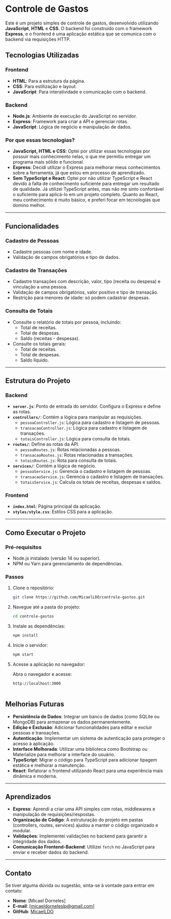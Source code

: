 # Controle de Gastos

Este é um projeto simples de controle de gastos, desenvolvido utilizando **JavaScript**, **HTML** e **CSS**. O backend foi construído com o framework **Express**, e o frontend é uma aplicação estática que se comunica com o backend via requisições HTTP.

## Tecnologias Utilizadas

### Frontend
- **HTML**: Para a estrutura da página.
- **CSS**: Para estilização e layout.
- **JavaScript**: Para interatividade e comunicação com o backend.

### Backend
- **Node.js**: Ambiente de execução do JavaScript no servidor.
- **Express**: Framework para criar a API e gerenciar rotas.
- **JavaScript**: Lógica de negócio e manipulação de dados.

### Por que essas tecnologias?
- **JavaScript, HTML e CSS**: Optei por utilizar essas tecnologias por possuir mais conhecimento nelas, o que me permitiu entregar um programa mais sólido e funcional.
- **Express**: Decidi utilizar o Express para melhorar meus conhecimentos sobre a ferramenta, já que estou em processo de aprendizado.
- **Sem TypeScript e React**: Optei por não utilizar TypeScript e React devido à falta de conhecimento suficiente para entregar um resultado de qualidade. Já utilizei TypeScript antes, mas não me sinto confortável o suficiente para aplicá-lo em um projeto completo. Quanto ao React, meu conhecimento é muito básico, e preferi focar em tecnologias que domino melhor.

---

## Funcionalidades

### Cadastro de Pessoas
- Cadastre pessoas com nome e idade.
- Validação de campos obrigatórios e tipo de dados.

### Cadastro de Transações
- Cadastre transações com descrição, valor, tipo (receita ou despesa) e vinculação a uma pessoa.
- Validação de campos obrigatórios, valor positivo e tipo de transação.
- Restrição para menores de idade: só podem cadastrar despesas.

### Consulta de Totais
- Consulte o relatório de totais por pessoa, incluindo:
  - Total de receitas.
  - Total de despesas.
  - Saldo (receitas - despesas).
- Consulte os totais gerais:
  - Total de receitas.
  - Total de despesas.
  - Saldo líquido.

---

## Estrutura do Projeto

### Backend
- **`server.js`**: Ponto de entrada do servidor. Configura o Express e define as rotas.
- **`controllers/`**: Contém a lógica para manipular as requisições.
  - `pessoaController.js`: Lógica para cadastro e listagem de pessoas.
  - `transacaoController.js`: Lógica para cadastro e listagem de transações.
  - `totaisController.js`: Lógica para consulta de totais.
- **`routes/`**: Define as rotas da API.
  - `pessoaRoutes.js`: Rotas relacionadas a pessoas.
  - `transacaoRoutes.js`: Rotas relacionadas a transações.
  - `totaisRoutes.js`: Rota para consulta de totais.
- **`services/`**: Contém a lógica de negócio.
  - `pessoaService.js`: Gerencia o cadastro e listagem de pessoas.
  - `transacaoService.js`: Gerencia o cadastro e listagem de transações.
  - `totaisService.js`: Calcula os totais de receitas, despesas e saldos.

### Frontend
- **`index.html`**: Página principal da aplicação.
- **`styles/style.css`**: Estilos CSS para a aplicação.

---

## Como Executar o Projeto

### Pré-requisitos
- Node.js instalado (versão 14 ou superior).
- NPM ou Yarn para gerenciamento de dependências.

### Passos
1. Clone o repositório:
   ```bash
   git clone https://github.com/MicaelLDO/controle-gastos.git

2. Navegue até a pasta do projeto:
   ```bash
   cd controle-gastos
   
3. Instale as dependências:
   ```bash
   npm install

4. Inicie o servidor:
   ```bash
   npm start
   
5. Acesse a aplicação no navegador:
   
   Abra o navegador e acesse:
   ```bash
   http://localhost:3000   
      
## Melhorias Futuras

- **Persistência de Dados**: Integrar um banco de dados (como SQLite ou MongoDB) para armazenar os dados permanentemente.
- **Edição e Exclusão**: Adicionar funcionalidades para editar e excluir pessoas e transações.
- **Autenticação**: Implementar um sistema de autenticação para proteger o acesso à aplicação.
- **Interface Melhorada**: Utilizar uma biblioteca como Bootstrap ou Materialize para melhorar a interface do usuário.
- **TypeScript**: Migrar o código para TypeScript para adicionar tipagem estática e melhorar a manutenção.
- **React**: Refatorar o frontend utilizando React para uma experiência mais dinâmica e moderna.

---

## Aprendizados

- **Express**: Aprendi a criar uma API simples com rotas, middlewares e manipulação de requisições/respostas.
- **Organização de Código**: A estruturação do projeto em pastas (controllers, routes, services) ajudou a manter o código organizado e modular.
- **Validações**: Implementei validações no backend para garantir a integridade dos dados.
- **Comunicação Frontend-Backend**: Utilizei `fetch` no JavaScript para enviar e receber dados do backend.

---

## Contato

Se tiver alguma dúvida ou sugestão, sinta-se à vontade para entrar em contato:

- **Nome**: [Micael Dorneles]
- **E-mail**: [micaeldorneleslp@gmail.com]
- **GitHub**: [MicaelLDO](https://github.com/MicaelLDO)
